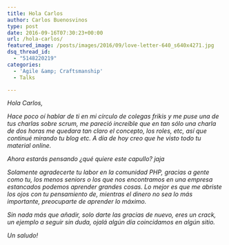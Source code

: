 ```yaml
---
title: Hola Carlos
author: Carlos Buenosvinos
type: post
date: 2016-09-16T07:30:23+00:00
url: /hola-carlos/
featured_image: /posts/images/2016/09/love-letter-640_s640x4271.jpg
dsq_thread_id:
  - "5148220219"
categories:
  - 'Agile &amp; Craftsmanship'
  - Talks

---
```

<p class="message-body">
  <em>Hola Carlos,</em>
</p>

<p class="message-body">
  <em>Hace poco oí hablar de ti en mi círculo de colegas frikis y me puse una de tus charlas sobre scrum, me pareció increíble que en tan sólo una charla de dos horas me quedara tan claro el concepto, los roles, etc, así que continué mirando tu blog etc. A día de hoy creo que he visto todo tu material online.</em>
</p>

<p class="message-body">
  <em>Ahora estarás pensando ¿qué quiere este capullo? jaja</em>
</p>

<p class="message-body">
  <em>Solamente agradecerte tu labor en la comunidad PHP, gracias a gente como tu, los menos seniors o los que nos encontramos en una empresa estancados podemos aprender grandes cosas. Lo mejor es que me abriste los ojos con tu pensamiento de, mientras el dinero no sea lo más importante, preocuparte de aprender lo máximo.</em>
</p>

<p class="message-body">
  <em>Sin nada más que añadir, solo darte las gracias de nuevo, eres un crack, un ejemplo a seguir sin duda, ojalá algún día coincidamos en algún sitio.</em>
</p>

<p class="message-body">
  <em>Un saludo!</em>
</p>